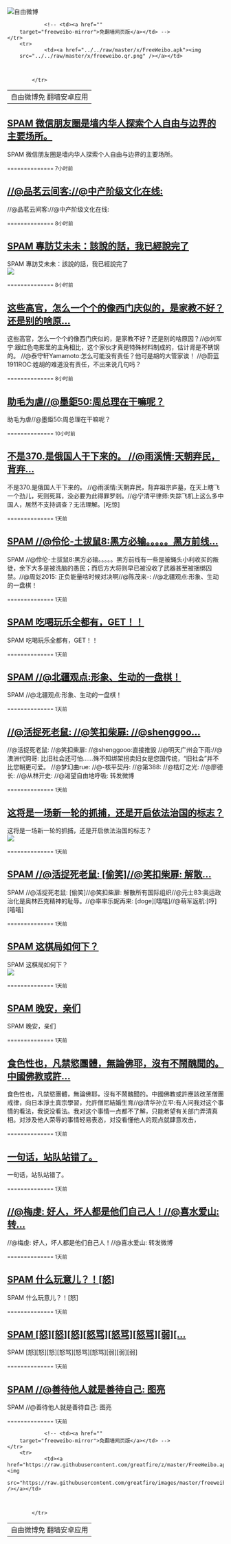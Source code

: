 

<img src="../../raw/master/x/freeweibo.png" alt="自由微博"/>
<table>
    <tr>
                <td>自由微博免
        翻墙安卓应用</td>
                
        
        
                <!-- <td><a href=""
        target="freeweibo-mirror">免翻墙网页版</a></td> -->
    </tr>
        <tr>
                <td><a href="../../raw/master/x/FreeWeibo.apk"><img
        src="../../raw/master/x/freeweibo.qr.png" /></a></td>
                
                
        
            </tr>
</table>
<h2>
	<a href="https://freeweibo.com/weibo/3871664586122980" target="freeweibo-mirror">SPAM 微信朋友圈是墙内华人探索个人自由与边界的主要场所。</a>
</h2>
<p>SPAM 微信朋友圈是墙内华人探索个人自由与边界的主要场所。</p>
<p>
	<small> ============== 7小时前</small>
</p><h2>
	<a href="https://freeweibo.com/weibo/3871660060728234" target="freeweibo-mirror">//@品茗云间客://@中产阶级文化在线:</a>
</h2>
<p>//@品茗云间客://@中产阶级文化在线:</p>
<p>
	<small> ============== 8小时前</small>
</p><h2>
	<a href="https://freeweibo.com/weibo/3871655128279257" target="freeweibo-mirror">SPAM 專訪艾未未：該說的話，我已經說完了</a>
</h2>
<p>SPAM 專訪艾未未：該說的話，我已經說完了<br><img src="http://ww4.sinaimg.cn/large/895b3cacjw1eup2k4bdjpj20c33jdke5.jpg"></p>
<p>
	<small> ============== 8小时前</small>
</p><h2>
	<a href="https://freeweibo.com/weibo/3871650535179432" target="freeweibo-mirror">这些高官，怎么一个个的像西门庆似的，是家教不好？还是别的啥原…</a>
</h2>
<p>这些高官，怎么一个个的像西门庆似的，是家教不好？还是别的啥原因？//@刘军宁:跟红色电影里的主角相比，这个家伙才真是特殊材料制成的，估计肾是不锈钢的。 //@泰守轩Yamamoto:怎么可能没有责任？他可是胡的大管家诶！ //@蔚蓝1911ROC:姓胡的难道没有责任，不出来说几句吗？</p>
<p>
	<small> ============== 8小时前</small>
</p><h2>
	<a href="https://freeweibo.com/weibo/3871630033938435" target="freeweibo-mirror">助毛为虐//@墨鉅50:周总理在干嘛呢？</a>
</h2>
<p>助毛为虐//@墨鉅50:周总理在干嘛呢？</p>
<p>
	<small> ============== 10小时前</small>
</p><h2>
	<a href="https://freeweibo.com/weibo/3871571049064032" target="freeweibo-mirror">不是370.是俄国人干下来的。 //@雨溪情:天朝弃民，背弃…</a>
</h2>
<p>不是370.是俄国人干下来的。 //@雨溪情:天朝弃民，背弃祖宗庐墓，在天上瞎飞一个劲儿，死则死耳，没必要为此得罪罗剎。//@宁清平律师:失踪飞机上这么多中国人，居然不支持调查？无法理解。[吃惊]</p>
<p>
	<small> ============== 1天前</small>
</p><h2>
	<a href="https://freeweibo.com/weibo/3871563159532693" target="freeweibo-mirror">SPAM  //@伶伦-土拔鼠8:黑方必输。。。。。黑方前线…</a>
</h2>
<p>SPAM  //@伶伦-土拔鼠8:黑方必输。。。。。黑方前线有一些是被蝇头小利收买的叛徒，余下大多是被洗脑的愚民；而后方大将则早已被没收了武器甚至被捆绑囚禁。//@周彣2015: 正负能量啥时候对决啊//@陈茂来-: //@北疆观点:形象、生动的一盘棋！</p>
<p>
	<small> ============== 1天前</small>
</p><h2>
	<a href="https://freeweibo.com/weibo/3871557161877745" target="freeweibo-mirror">SPAM 吃喝玩乐全都有，GET！！</a>
</h2>
<p>SPAM 吃喝玩乐全都有，GET！！</p>
<p>
	<small> ============== 1天前</small>
</p><h2>
	<a href="https://freeweibo.com/weibo/3871552782976303" target="freeweibo-mirror">SPAM  //@北疆观点:形象、生动的一盘棋！</a>
</h2>
<p>SPAM  //@北疆观点:形象、生动的一盘棋！</p>
<p>
	<small> ============== 1天前</small>
</p><h2>
	<a href="https://freeweibo.com/weibo/3871551096968461" target="freeweibo-mirror">//@活捉死老鼠: //@笑扣柴扉: //@shenggoo…</a>
</h2>
<p>//@活捉死老鼠: //@笑扣柴扉: //@shenggooo:直接推毁 //@明天广州会下雨://@澳洲代购哥: 比旧社会还可怕……殊不知绑架拐卖妇女是您国传统，“旧社会”并不比您朝更可爱。 //@梦幻曲rue: //@-核平契丹: //@第388: //@桔灯之光: //@廖德长: //@从林开史: //@渴望自由地呼吸: 转发微博</p>
<p>
	<small> ============== 1天前</small>
</p><h2>
	<a href="https://freeweibo.com/weibo/3871550845349727" target="freeweibo-mirror">这将是一场新一轮的抓捕，还是开启依法治国的标志？</a>
</h2>
<p>这将是一场新一轮的抓捕，还是开启依法治国的标志？<br><img src="http://ww4.sinaimg.cn/large/0068ATssjw1euoql0yhbnj30c80a9dgx.jpg"></p>
<p>
	<small> ============== 1天前</small>
</p><h2>
	<a href="https://freeweibo.com/weibo/3871550274919474" target="freeweibo-mirror">SPAM //@活捉死老鼠: [偷笑]//@笑扣柴扉: 解散…</a>
</h2>
<p>SPAM //@活捉死老鼠: [偷笑]//@笑扣柴扉: 解散所有国际组织//@元士83:奥运政治化是奥林匹克精神的耻辱。//@率率乐妮再来: [doge][嘻嘻]//@萌军返航:[哼][嘻嘻]</p>
<p>
	<small> ============== 1天前</small>
</p><h2>
	<a href="https://freeweibo.com/weibo/3871550274754631" target="freeweibo-mirror">SPAM 这棋局如何下？</a>
</h2>
<p>SPAM 这棋局如何下？<br><img src="http://ww3.sinaimg.cn/large/005WEf8wjw1euoqhxg4jej30bk0co755.jpg"></p>
<p>
	<small> ============== 1天前</small>
</p><h2>
	<a href="https://freeweibo.com/weibo/3871548009705543" target="freeweibo-mirror">SPAM 晚安，亲们</a>
</h2>
<p>SPAM 晚安，亲们</p>
<p>
	<small> ============== 1天前</small>
</p><h2>
	<a href="https://freeweibo.com/weibo/3871537494738802" target="freeweibo-mirror">食色性也，凡禁慾團體，無論佛耶，沒有不鬧醜聞的。中國佛教或許…</a>
</h2>
<p>食色性也，凡禁慾團體，無論佛耶，沒有不鬧醜聞的。中國佛教或許應該改革僧團戒律，向日本淨土真宗學習，允許僧尼結婚生育//@清华孙立平:有人问我对这个事情的看法，我说没看法。我对这个事情一点都不了解，只能希望有关部门弄清真相。对涉及他人荣辱的事情轻易表态，对没看懂他人的观点就肆意攻击，</p>
<p>
	<small> ============== 1天前</small>
</p><h2>
	<a href="https://freeweibo.com/weibo/3871535095701402" target="freeweibo-mirror">一句话，站队站错了。</a>
</h2>
<p>一句话，站队站错了。</p>
<p>
	<small> ============== 1天前</small>
</p><h2>
	<a href="https://freeweibo.com/weibo/3871534239820169" target="freeweibo-mirror">//@梅虔: 好人，坏人都是他们自己人！//@喜水爱山: 转…</a>
</h2>
<p>//@梅虔: 好人，坏人都是他们自己人！//@喜水爱山: 转发微博</p>
<p>
	<small> ============== 1天前</small>
</p><h2>
	<a href="https://freeweibo.com/weibo/3871528456235890" target="freeweibo-mirror">SPAM 什么玩意儿？！[怒]</a>
</h2>
<p>SPAM 什么玩意儿？！[怒]</p>
<p>
	<small> ============== 1天前</small>
</p><h2>
	<a href="https://freeweibo.com/weibo/3871526505756240" target="freeweibo-mirror">SPAM [怒][怒][怒][怒骂][怒骂][怒骂][弱][…</a>
</h2>
<p>SPAM [怒][怒][怒][怒骂][怒骂][怒骂][弱][弱][弱]</p>
<p>
	<small> ============== 1天前</small>
</p><h2>
	<a href="https://freeweibo.com/weibo/3871525666818822" target="freeweibo-mirror">SPAM //@善待他人就是善待自己: 图亮</a>
</h2>
<p>SPAM //@善待他人就是善待自己: 图亮</p>
<p>
	<small> ============== 1天前</small>
</p>
<table>
    <tr>
                <td>自由微博免
        翻墙安卓应用</td>
                
        
        
                <!-- <td><a href=""
        target="freeweibo-mirror">免翻墙网页版</a></td> -->
    </tr>
        <tr>
                <td><a href="https://raw.githubusercontent.com/greatfire/z/master/FreeWeibo.apk"><img
        src="https://raw.githubusercontent.com/greatfire/images/master/freeweibo.qr.png" /></a></td>
                
                
        
            </tr>
</table>
